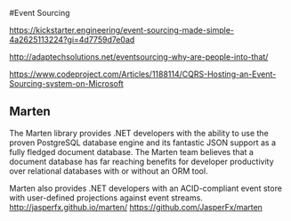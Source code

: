 #Event Sourcing


https://kickstarter.engineering/event-sourcing-made-simple-4a2625113224?gi=4d7759d7e0ad

http://adaptechsolutions.net/eventsourcing-why-are-people-into-that/

https://www.codeproject.com/Articles/1188114/CQRS-Hosting-an-Event-Sourcing-system-on-Microsoft


## Marten

The Marten library provides .NET developers with the ability to use the proven PostgreSQL database engine and its fantastic JSON support as a fully fledged document database. The Marten team believes that a document database has far reaching benefits for developer productivity over relational databases with or without an ORM tool.

Marten also provides .NET developers with an ACID-compliant event store with user-defined projections against event streams.
http://jasperfx.github.io/marten/
https://github.com/JasperFx/marten



